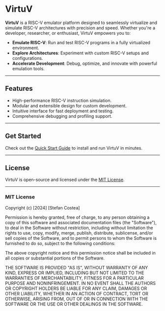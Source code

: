 # VirtuV

**VirtuV** is a RISC-V emulator platform designed to seamlessly virtualize and simulate RISC-V architectures with precision and speed. Whether you're a developer, researcher, or enthusiast, VirtuV empowers you to:
- **Emulate RISC-V**: Run and test RISC-V programs in a fully virtualized environment.  
- **Explore Architectures**: Experiment with custom RISC-V setups and configurations.  
- **Accelerate Development**: Debug, optimize, and innovate with powerful emulation tools.  

---

## **Features**
- High-performance RISC-V instruction simulation.  
- Modular and extensible design for custom development.  
- Intuitive interface for fast deployment and testing.  
- Comprehensive debugging and profiling support.  

---

## **Get Started**
Check out the [Quick Start Guide](#) to install and run VirtuV in minutes.

---

## **License**
VirtuV is open-source and licensed under the [MIT License](LICENSE).

---

### MIT License
Copyright (c) [2024] [Stefan Costea]

Permission is hereby granted, free of charge, to any person obtaining a copy of this software and associated documentation files (the "Software"), to deal in the Software without restriction, including without limitation the rights to use, copy, modify, merge, publish, distribute, sublicense, and/or sell copies of the Software, and to permit persons to whom the Software is furnished to do so, subject to the following conditions:

The above copyright notice and this permission notice shall be included in all copies or substantial portions of the Software.

THE SOFTWARE IS PROVIDED "AS IS", WITHOUT WARRANTY OF ANY KIND, EXPRESS OR IMPLIED, INCLUDING BUT NOT LIMITED TO THE WARRANTIES OF MERCHANTABILITY, FITNESS FOR A PARTICULAR PURPOSE AND NONINFRINGEMENT. IN NO EVENT SHALL THE AUTHORS OR COPYRIGHT HOLDERS BE LIABLE FOR ANY CLAIM, DAMAGES OR OTHER LIABILITY, WHETHER IN AN ACTION OF CONTRACT, TORT OR OTHERWISE, ARISING FROM, OUT OF OR IN CONNECTION WITH THE SOFTWARE OR THE USE OR OTHER DEALINGS IN THE SOFTWARE.
